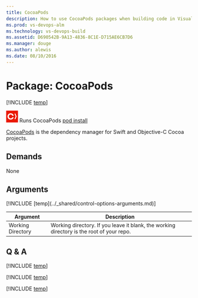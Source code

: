 ```yaml
---
title: CocoaPods
description: How to use CocoaPods packages when building code in Visual Studio Team Services
ms.prod: vs-devops-alm
ms.technology: vs-devops-build
ms.assetid: D690542B-9A13-4836-8C1E-D715AE6CB7D6
ms.manager: douge
ms.author: alewis
ms.date: 08/10/2016
---
```


# Package: CocoaPods 
 
[!INCLUDE [temp](../../_shared/version-tfs-2015-rtm.md)]

![icon](_img/cocoapods.png) Runs CocoaPods [pod install](https://guides.cocoapods.org/using/pod-install-vs-update.html)

[CocoaPods](https://cocoapods.org/) is the dependency manager for Swift and Objective-C Cocoa projects. 

## Demands

None

## Arguments

<table>
<thead>
<tr>
<th>Argument</th>
<th>Description</th>
</tr>
</thead>
<tr>
<td>Working Directory</td>
<td>
Working directory. If you leave it blank, the working directory is the root of your repo.
</td>
</tr>
[!INCLUDE [temp](../_shared/control-options-arguments.md)]
</table>


## Q & A

<!-- BEGINSECTION class="md-qanda" -->

[!INCLUDE [temp](../../_shared/qa-definition-common-all-platforms.md)]

[!INCLUDE [temp](../../_shared/qa-agents.md)]

[!INCLUDE [temp](../../_shared/qa-versions.md)]

<!-- ENDSECTION -->